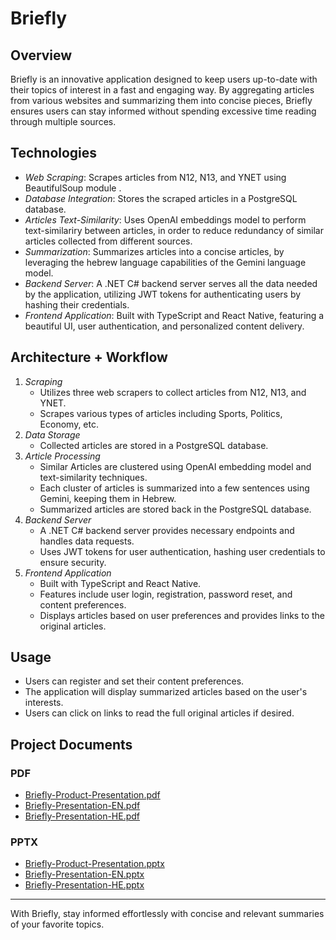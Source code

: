# Briefly

## Overview

Briefly is an innovative application designed to keep users up-to-date with their topics of interest in a fast and engaging way. By aggregating articles from various websites and summarizing them into concise pieces, Briefly ensures users can stay informed without spending excessive time reading through multiple sources.

## Technologies


- _Web Scraping_: Scrapes articles from N12, N13, and YNET using BeautifulSoup module .
- _Database Integration_: Stores the scraped articles in a PostgreSQL database.
- _Articles Text-Similarity_: Uses OpenAI embeddings model to perform text-similariry between articles,
  in order to reduce redundancy of similar articles collected from different sources.
- _Summarization_: Summarizes articles into a concise articles, by leveraging the hebrew language capabilities of the Gemini language model.
- _Backend Server_: A .NET C# backend server serves all the data needed by the application, utilizing JWT tokens for authenticating users by hashing their credentials.
- _Frontend Application_: Built with TypeScript and React Native, featuring a beautiful UI, user authentication, and personalized content delivery.

## Architecture + Workflow

1. _Scraping_
   - Utilizes three web scrapers to collect articles from N12, N13, and YNET.
   - Scrapes various types of articles including Sports, Politics, Economy, etc.
2. _Data Storage_
   - Collected articles are stored in a PostgreSQL database.
3. _Article Processing_
   - Similar Articles are clustered using OpenAI embedding model and text-similarity techniques.
   - Each cluster of articles is summarized into a few sentences using Gemini, keeping them in Hebrew.
   - Summarized articles are stored back in the PostgreSQL database.
4. _Backend Server_
   - A .NET C# backend server provides necessary endpoints and handles data requests.
   - Uses JWT tokens for user authentication, hashing user credentials to ensure security.
5. _Frontend Application_
   - Built with TypeScript and React Native.
   - Features include user login, registration, password reset, and content preferences.
   - Displays articles based on user preferences and provides links to the original articles.

## Usage

- Users can register and set their content preferences.
- The application will display summarized articles based on the user's interests.
- Users can click on links to read the full original articles if desired.


## Project Documents

### PDF

- [Briefly-Product-Presentation.pdf](./Documents/Briefly-Product-Presentation.pdf)
- [Briefly-Presentation-EN.pdf](./Documents/Briefly-Presentation-EN.pdf)
- [Briefly-Presentation-HE.pdf](./Documents/Briefly-Presentation-HE.pdf)

### PPTX

- [Briefly-Product-Presentation.pptx](./Documents/Briefly-Product-Presentation.pptx)
- [Briefly-Presentation-EN.pptx](./Documents/Briefly-Presentation-EN.pptx)
- [Briefly-Presentation-HE.pptx](./Documents/Briefly-Presentation-HE.pptx)

---

With Briefly, stay informed effortlessly with concise and relevant summaries of your favorite topics.

